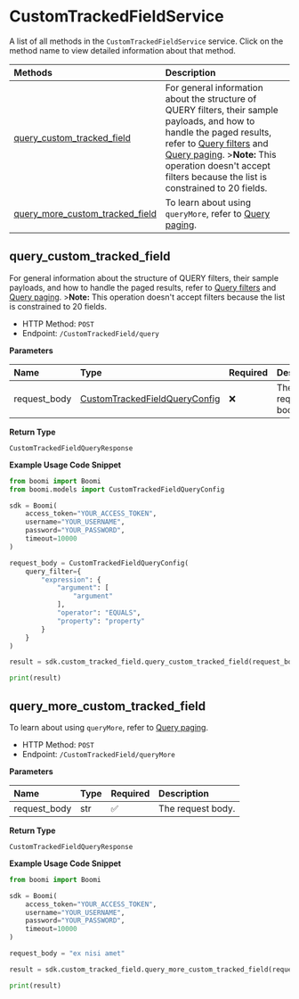 # CustomTrackedFieldService

A list of all methods in the `CustomTrackedFieldService` service. Click on the method name to view detailed information about that method.

| Methods                                                             | Description                                                                                                                                                                                                                                                                                                                                     |
| :------------------------------------------------------------------ | :---------------------------------------------------------------------------------------------------------------------------------------------------------------------------------------------------------------------------------------------------------------------------------------------------------------------------------------------- |
| [query_custom_tracked_field](#query_custom_tracked_field)           | For general information about the structure of QUERY filters, their sample payloads, and how to handle the paged results, refer to [Query filters](#section/Introduction/Query-filters) and [Query paging](#section/Introduction/Query-paging). \>**Note:** This operation doesn't accept filters because the list is constrained to 20 fields. |
| [query_more_custom_tracked_field](#query_more_custom_tracked_field) | To learn about using `queryMore`, refer to [Query paging](#section/Introduction/Query-paging).                                                                                                                                                                                                                                                  |

## query_custom_tracked_field

For general information about the structure of QUERY filters, their sample payloads, and how to handle the paged results, refer to [Query filters](#section/Introduction/Query-filters) and [Query paging](#section/Introduction/Query-paging). \>**Note:** This operation doesn't accept filters because the list is constrained to 20 fields.

- HTTP Method: `POST`
- Endpoint: `/CustomTrackedField/query`

**Parameters**

| Name         | Type                                                                        | Required | Description       |
| :----------- | :-------------------------------------------------------------------------- | :------- | :---------------- |
| request_body | [CustomTrackedFieldQueryConfig](../models/CustomTrackedFieldQueryConfig.md) | ❌       | The request body. |

**Return Type**

`CustomTrackedFieldQueryResponse`

**Example Usage Code Snippet**

```python
from boomi import Boomi
from boomi.models import CustomTrackedFieldQueryConfig

sdk = Boomi(
    access_token="YOUR_ACCESS_TOKEN",
    username="YOUR_USERNAME",
    password="YOUR_PASSWORD",
    timeout=10000
)

request_body = CustomTrackedFieldQueryConfig(
    query_filter={
        "expression": {
            "argument": [
                "argument"
            ],
            "operator": "EQUALS",
            "property": "property"
        }
    }
)

result = sdk.custom_tracked_field.query_custom_tracked_field(request_body=request_body)

print(result)
```

## query_more_custom_tracked_field

To learn about using `queryMore`, refer to [Query paging](#section/Introduction/Query-paging).

- HTTP Method: `POST`
- Endpoint: `/CustomTrackedField/queryMore`

**Parameters**

| Name         | Type | Required | Description       |
| :----------- | :--- | :------- | :---------------- |
| request_body | str  | ✅       | The request body. |

**Return Type**

`CustomTrackedFieldQueryResponse`

**Example Usage Code Snippet**

```python
from boomi import Boomi

sdk = Boomi(
    access_token="YOUR_ACCESS_TOKEN",
    username="YOUR_USERNAME",
    password="YOUR_PASSWORD",
    timeout=10000
)

request_body = "ex nisi amet"

result = sdk.custom_tracked_field.query_more_custom_tracked_field(request_body=request_body)

print(result)
```

